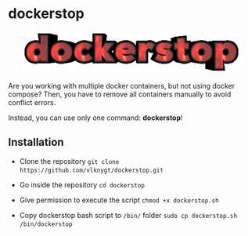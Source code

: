 
# dockerstop
<center><img src="https://github.com/vlknygt/dockerstop/blob/main/dockerstop.gif?raw=true" alt="dockerstop gif" width="450"></center>

Are you working with multiple docker containers, but not using docker compose? Then, you have to remove all containers manually to avoid conflict errors.

Instead, you can use only one command: **dockerstop**!  

## Installation
* Clone the repository
`git clone https://github.com/vlknygt/dockerstop.git`

* Go inside the repository
`cd dockerstop`

* Give permission to execute the script
`chmod +x dockerstop.sh`

* Copy dockerstop bash script to `/bin/` folder
`sudo cp dockerstop.sh /bin/dockerstop`
